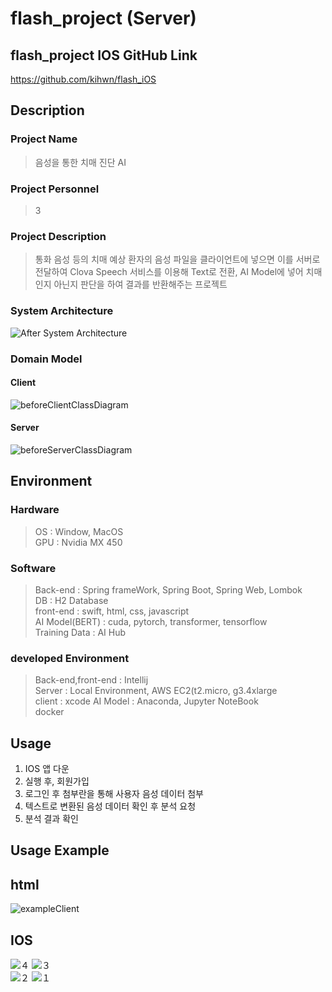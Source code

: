 # flash_project (Server)

## flash_project IOS GitHub Link
https://github.com/kihwn/flash_iOS

## Description
### Project Name
> 음성을 통한 치매 진단 AI<br>
### Project Personnel
> 3<br>
### Project Description
> 통화 음성 등의 치매 예상 환자의 음성 파일을 클라이언트에 넣으면 이를 서버로 전달하여 Clova Speech 서비스를 이용해 Text로 전환, AI Model에 넣어 치매인지 아닌지 판단을 하여 결과를 반환해주는 프로젝트<br>

### System Architecture
![After System Architecture](https://github.com/ShinHeeEul/flash_project/assets/83682424/c76e27c2-ca1a-4a4e-b66b-95a764473bf6)

### Domain Model
#### Client
![beforeClientClassDiagram](https://github.com/ShinHeeEul/flash_project/assets/83682424/ddcae9e7-0a60-4328-ac8c-529e179780d3)

#### Server
![beforeServerClassDiagram](https://github.com/ShinHeeEul/flash_project/assets/83682424/51a52b19-4e23-41e6-8b2a-3d9721b9f146)


## Environment
### Hardware
> OS : Window, MacOS <br>
> GPU : Nvidia MX 450
  
### Software
  > Back-end : Spring frameWork, Spring Boot, Spring Web, Lombok<br>
  > DB : H2 Database<br>
  > front-end : swift, html, css, javascript <br>
  > AI Model(BERT) : cuda, pytorch, transformer, tensorflow <br> 
  > Training Data : AI Hub
  
### developed Environment
  > Back-end,front-end : Intellij <br>
  > Server : Local Environment, AWS EC2(t2.micro, g3.4xlarge <br>
  > client : xcode
  > AI Model : Anaconda, Jupyter NoteBook <br>
  > docker
  
## Usage

 1. IOS 앱 다운
 2. 실행 후, 회원가입
 3. 로그인 후 첨부란을 통해 사용자 음성 데이터 첨부
 4. 텍스트로 변환된 음성 데이터 확인 후 분석 요청
 5. 분석 결과 확인

## Usage Example
## html
![exampleClient](https://user-images.githubusercontent.com/83682424/228263906-079770d6-1b21-42d8-9c66-d5068a101378.jpg)
## IOS
![４](https://github.com/ShinHeeEul/flash_project/assets/83682424/659b7db1-8501-45a8-808f-aea4400e4db8)
 ![３](https://github.com/ShinHeeEul/flash_project/assets/83682424/aa697fff-fd84-419e-a44d-3c634aa5093b)<br>
 ![２](https://github.com/ShinHeeEul/flash_project/assets/83682424/e548ee14-fa0d-41e2-b994-56cc89179532)
 ![１](https://github.com/ShinHeeEul/flash_project/assets/83682424/4b1ed8b3-1047-45c1-bdfb-cf79c2fc3ec1)



